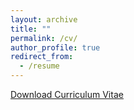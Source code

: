 ```yaml
---
layout: archive
title: ""
permalink: /cv/
author_profile: true
redirect_from:
  - /resume
---
```


[Download Curriculum Vitae](https://github.com/taegyoon-kim/taegyoon-kim.github.io/raw/master/_pages/CV_Taegyoon%20Kim.pdf)
